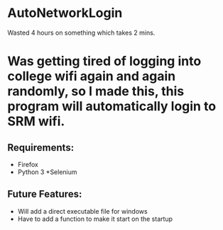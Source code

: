 # AutoNetworkLogin
Wasted 4 hours on something which takes 2 mins.

# Was getting tired of logging into college wifi again and again randomly, so I made this, this program will automatically login to SRM wifi.

## Requirements:

* Firefox 
* Python 3
*Selenium

## Future Features:
* Will add a direct executable file for windows
* Have to add a function to make it start on the startup
